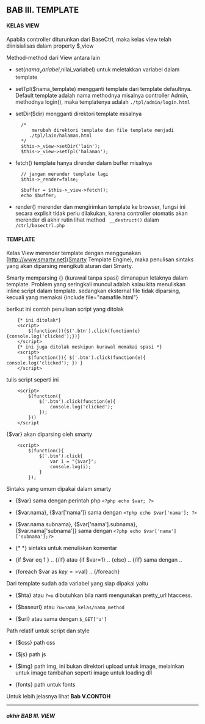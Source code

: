 ## BAB III. TEMPLATE


#### KELAS VIEW

Apabila controller diturunkan dari BaseCtrl, maka kelas view telah diinisialisas dalam property $_view

Method-method dari View antara lain

- set($nama_variabel,$nilai_variabel) untuk meletakkan variabel dalam template

- setTpl($nama_template) mengganti template dari template defaultnya. 
Default template adalah nama methodnya misalnya controller Admin, methodnya login(), maka templatenya adalah `./tpl/admin/login.html`
       
- setDir($dir) mengganti direktori template misalnya 
    
        /* 
            merubah direktori template dan file template menjadi
           ./tpl/lain/halaman.html
        */   
        $this->_view->setDir('lain');
        $this->_view->setTpl('halaman');
        
        
- fetch() template hanya dirender dalam buffer misalnya

        // jangan merender template lagi
        $this->_render=false;
        
        $buffer = $this->_view->fetch();
        echo $buffer;

- render() merender dan mengirimkan template ke browser, fungsi ini secara explisit tidak perlu dilakukan, 
karena controller otomatis akan merender di akhir rutin lihat method ` __destruct()` dalam `/ctrl/basectrl.php`

#### TEMPLATE

Kelas View merender template dengan menggunakan [http://www.smarty.net](Smarty Template Engine), maka penulisan sintaks 
yang akan diparsing mengikuti aturan dari Smarty. 

Smarty memparsing {} (kurawal tanpa spasi) dimanapun letaknya dalam template. Problem yang seringkali muncul adalah kalau kita menuliskan 
inline script dalam template. sedangkan eksternal file tidak diparsing, kecuali yang memakai {include file="namafile.html"}

berikut ini contoh penulisan script yang ditolak
        
        {* ini ditolak*}
        <script>
            $(function()){$('.btn').click(function(e){console.log('clicked');})}
        </script>
        {* ini juga ditolak meskipun kurawal memakai spasi *}
        <script>
            $(function()){ $('.btn').click(function(e){ console.log('clicked'); }) }
        </script>

tulis script  seperti ini

        <script>
            $(function({
                $('.btn').click(function(e){
                    console.log('clicked');
                });
            }))
        </script

{$var} akan diparsing oleh smarty

        <script>
            $(function(){
                $('.btn').click{
                    var i = "{$var}";
                    console.log(i);
                } 
            });
            
Sintaks yang umum dipakai dalam smarty

- {$var}  sama dengan perintah php  `<?php echo $var; ?>`

- {$var.nama}, {$var['nama']} sama dengan `<?php echo $var['nama']; ?>`

- {$var.nama.subnama}, {$var['nama'].subnama}, {$var.nama['subnama']}  sama dengan `<?php echo $var['nama']['subnama'];?>`

- {\*  \*}  sintaks untuk menuliskan komentar

- {if $var eq 1 } .. {/if} atau {if $var=1} .. {else} .. {/if} sama dengan <?php if($var=1){ ?> .. <?php } ?>

- {foreach $var as $key=>$val} .. {/foreach}




Dari template sudah ada variabel yang siap dipakai yaitu

- {$hta} atau `?=u` dibutuhkan bila nanti mengunakan pretty_url htaccess.

- {$baseurl} atau `?u=nama_kelas/nama_method`

- {$url} atau sama dengan `$_GET['u']` 


Path relatif untuk script dan style

- {$css} path  css

- {$js} path js

- {$img} path img, ini bukan direktori upload untuk image, melainkan untuk image tambahan seperti image untuk loading dll
- {fonts} path untuk fonts

Untuk lebih jelasnya lihat **Bab V.CONTOH**

---
##### akhir BAB III. VIEW

